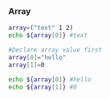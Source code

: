 ### Array

```sh
array=("text" 1 2)
echo ${array[0]} #text
```

```sh
#Declare array value first
array[0]="hello"
array[1]=0

echo ${array[0]} #hello
echo ${array[1]} #0
```